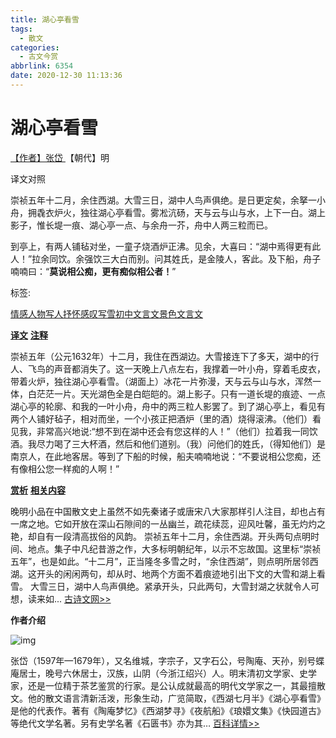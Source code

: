 ```yaml
---
title: 湖心亭看雪
tags:
  - 散文
categories:
  - 古文今赏
abbrlink: 6354
date: 2020-12-30 11:13:36
---
```


# 湖心亭看雪

[【作者】张岱 ](https://hanyu.baidu.com/s?wd=张岱)【朝代】明

译文对照

崇祯五年十二月，余住西湖。大雪三日，湖中人鸟声俱绝。是日更定矣，余拏一小舟，拥毳衣炉火，独往湖心亭看雪。雾凇沆砀，天与云与山与水，上下一白。湖上影子，惟长堤一痕、湖心亭一点、与余舟一芥，舟中人两三粒而已。

到亭上，有两人铺毡对坐，一童子烧酒炉正沸。见余，大喜曰：“湖中焉得更有此人！”拉余同饮。余强饮三大白而别。问其姓氏，是金陵人，客此。及下船，舟子喃喃曰：“**莫说相公痴，更有痴似相公者！**”

标签:

 

[情感](https://hanyu.baidu.com/s?ptype=poem_tag&about=情感)[人物](https://hanyu.baidu.com/s?ptype=poem_tag&about=人物)[写人](https://hanyu.baidu.com/s?ptype=poem_tag&about=写人)[抒怀](https://hanyu.baidu.com/s?ptype=poem_tag&about=抒怀)[感叹](https://hanyu.baidu.com/s?ptype=poem_tag&about=感叹)[写雪](https://hanyu.baidu.com/s?ptype=poem_tag&about=写雪)[初中文言文](https://hanyu.baidu.com/s?ptype=poem_tag&about=初中文言文)[景色](https://hanyu.baidu.com/s?ptype=poem_tag&about=景色)[文言文](https://hanyu.baidu.com/s?ptype=poem_tag&about=文言文)

[**译文**](javascript:) [**注释**](javascript:)

崇祯五年（公元1632年）十二月，我住在西湖边。大雪接连下了多天，湖中的行人、飞鸟的声音都消失了。这一天晚上八点左右，我撑着一叶小舟，穿着毛皮衣，带着火炉，独往湖心亭看雪。（湖面上）冰花一片弥漫，天与云与山与水，浑然一体，白茫茫一片。天光湖色全是白皑皑的。湖上影子。只有一道长堤的痕迹、一点湖心亭的轮廓、和我的一叶小舟，舟中的两三粒人影罢了。到了湖心亭上，看见有两个人铺好毡子，相对而坐，一个小孩正把酒炉（里的酒）烧得滚沸。（他们）看见我，非常高兴地说:“想不到在湖中还会有您这样的人！”（他们）拉着我一同饮酒。我尽力喝了三大杯酒，然后和他们道别。（我）问他们的姓氏，（得知他们）是南京人，在此地客居。等到了下船的时候，船夫喃喃地说：“不要说相公您痴，还有像相公您一样痴的人啊！”

[**赏析**](javascript:) [**相关内容**](javascript:)

晚明小品在中国散文史上虽然不如先秦诸子或唐宋八大家那样引人注目，却也占有一席之地。它如开放在深山石隙间的一丛幽兰，疏花续蕊，迎风吐馨，虽无灼灼之艳，却自有一段清高拔俗的风韵。
崇祯五年十二月，余住西湖。开头两句点明时间、地点。集子中凡纪昔游之作，大多标明朝纪年，以示不忘故国。这里标“崇祯五年”，也是如此。“十二月”，正当隆冬多雪之时，“余住西湖”，则点明所居邻西湖。这开头的闲闲两句，却从时、地两个方面不着痕迹地引出下文的大雪和湖上看雪。
大雪三日，湖中人鸟声俱绝。紧承开头，只此两句，大雪封湖之状就令人可想，读来如... [古诗文网>>](http://so.gushiwen.org/shangxi_2209.aspx)

**作者介绍**

![img](https://dss1.baidu.com/6ONXsjip0QIZ8tyhnq/it/u=2308360702,1451329840&fm=58) 

张岱（1597年—1679年），又名维城，字宗子，又字石公，号陶庵、天孙，别号蝶庵居士，晚号六休居士，汉族，山阴（今浙江绍兴）人。明末清初文学家、史学家，还是一位精于茶艺鉴赏的行家。是公认成就最高的明代文学家之一，其最擅散文。他的散文语言清新活泼，形象生动，广览简取，《西湖七月半》《湖心亭看雪》是他的代表作。著有《陶庵梦忆》《西湖梦寻》《夜航船》《琅嬛文集》《快园道古》等绝代文学名著。另有史学名著《石匮书》亦为其… [百科详情>>](https://baike.baidu.com/item/张岱/592?fr=kg_hanyu)
